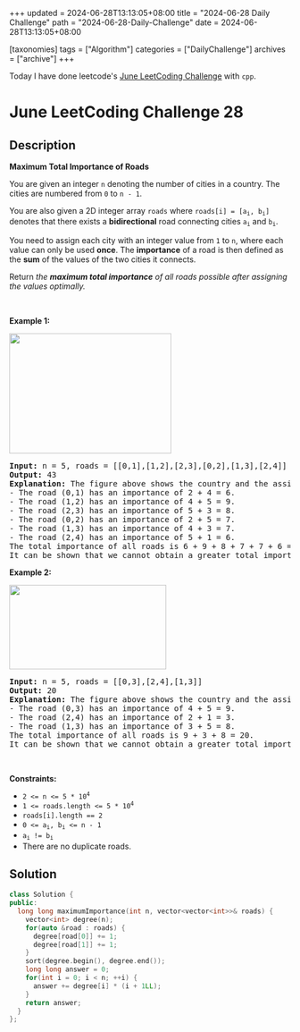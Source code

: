 +++
updated = 2024-06-28T13:13:05+08:00
title = "2024-06-28 Daily Challenge"
path = "2024-06-28-Daily-Challenge"
date = 2024-06-28T13:13:05+08:00

[taxonomies]
tags = ["Algorithm"]
categories = ["DailyChallenge"]
archives = ["archive"]
+++

Today I have done leetcode's [June LeetCoding Challenge](https://leetcode.com/problems/maximum-total-importance-of-roads/) with `cpp`.

<!-- more -->

# June LeetCoding Challenge 28

## Description

**Maximum Total Importance of Roads**

<p>You are given an integer <code>n</code> denoting the number of cities in a country. The cities are numbered from <code>0</code> to <code>n - 1</code>.</p>

<p>You are also given a 2D integer array <code>roads</code> where <code>roads[i] = [a<sub>i</sub>, b<sub>i</sub>]</code> denotes that there exists a <strong>bidirectional</strong> road connecting cities <code>a<sub>i</sub></code> and <code>b<sub>i</sub></code>.</p>

<p>You need to assign each city with an integer value from <code>1</code> to <code>n</code>, where each value can only be used <strong>once</strong>. The <strong>importance</strong> of a road is then defined as the <strong>sum</strong> of the values of the two cities it connects.</p>

<p>Return <em>the <strong>maximum total importance</strong> of all roads possible after assigning the values optimally.</em></p>

<p>&nbsp;</p>
<p><strong class="example">Example 1:</strong></p>
<img alt="" src="https://assets.leetcode.com/uploads/2022/04/07/ex1drawio.png" style="width: 290px; height: 215px;" />
<pre>
<strong>Input:</strong> n = 5, roads = [[0,1],[1,2],[2,3],[0,2],[1,3],[2,4]]
<strong>Output:</strong> 43
<strong>Explanation:</strong> The figure above shows the country and the assigned values of [2,4,5,3,1].
- The road (0,1) has an importance of 2 + 4 = 6.
- The road (1,2) has an importance of 4 + 5 = 9.
- The road (2,3) has an importance of 5 + 3 = 8.
- The road (0,2) has an importance of 2 + 5 = 7.
- The road (1,3) has an importance of 4 + 3 = 7.
- The road (2,4) has an importance of 5 + 1 = 6.
The total importance of all roads is 6 + 9 + 8 + 7 + 7 + 6 = 43.
It can be shown that we cannot obtain a greater total importance than 43.
</pre>

<p><strong class="example">Example 2:</strong></p>
<img alt="" src="https://assets.leetcode.com/uploads/2022/04/07/ex2drawio.png" style="width: 281px; height: 151px;" />
<pre>
<strong>Input:</strong> n = 5, roads = [[0,3],[2,4],[1,3]]
<strong>Output:</strong> 20
<strong>Explanation:</strong> The figure above shows the country and the assigned values of [4,3,2,5,1].
- The road (0,3) has an importance of 4 + 5 = 9.
- The road (2,4) has an importance of 2 + 1 = 3.
- The road (1,3) has an importance of 3 + 5 = 8.
The total importance of all roads is 9 + 3 + 8 = 20.
It can be shown that we cannot obtain a greater total importance than 20.
</pre>

<p>&nbsp;</p>
<p><strong>Constraints:</strong></p>

<ul>
	<li><code>2 &lt;= n &lt;= 5 * 10<sup>4</sup></code></li>
	<li><code>1 &lt;= roads.length &lt;= 5 * 10<sup>4</sup></code></li>
	<li><code>roads[i].length == 2</code></li>
	<li><code>0 &lt;= a<sub>i</sub>, b<sub>i</sub> &lt;= n - 1</code></li>
	<li><code>a<sub>i</sub> != b<sub>i</sub></code></li>
	<li>There are no duplicate roads.</li>
</ul>


## Solution

``` cpp
class Solution {
public:
  long long maximumImportance(int n, vector<vector<int>>& roads) {
    vector<int> degree(n);
    for(auto &road : roads) {
      degree[road[0]] += 1;
      degree[road[1]] += 1;
    }
    sort(degree.begin(), degree.end());
    long long answer = 0;
    for(int i = 0; i < n; ++i) {
      answer += degree[i] * (i + 1LL);
    }
    return answer;
  }
};
```
